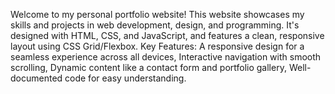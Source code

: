 Welcome to my personal portfolio website! This website showcases my skills and projects in web development, design, and programming. 
It's designed with HTML, CSS, and JavaScript, and features a clean, responsive layout using CSS Grid/Flexbox.
Key Features: A responsive design for a seamless experience across all devices,
Interactive navigation with smooth scrolling,
Dynamic content like a contact form and portfolio gallery,
Well-documented code for easy understanding.

